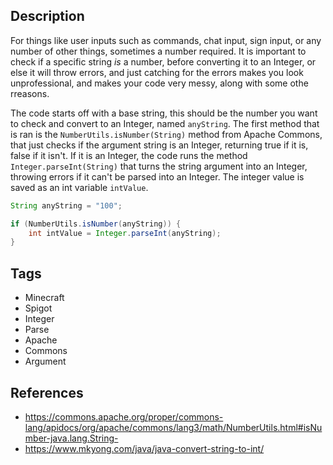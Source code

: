 ## Description
For things like user inputs such as commands, chat input, sign input, or any number of other things, sometimes a number required. It is important to check if a specific string _is_ a number, before converting it to an Integer, or else it will throw errors, and just catching for the errors makes you look unprofessional, and makes your code very messy, along with some othe rreasons.

The code starts off with a base string, this should be the number you want to check and convert to an Integer, named `anyString`. The first method that is ran is the `NumberUtils.isNumber(String)` method from Apache Commons, that just checks if the argument string is an Integer, returning true if it is, false if it isn't. If it is an Integer, the code runs the method `Integer.parseInt(String)` that turns the string argument into an Integer, throwing errors if it can't be parsed into an Integer. The integer value is saved as an int variable `intValue`.
```Java
String anyString = "100";

if (NumberUtils.isNumber(anyString)) {
    int intValue = Integer.parseInt(anyString);
}
```

## Tags
+ Minecraft
+ Spigot
+ Integer
+ Parse
+ Apache
+ Commons
+ Argument

## References
+ https://commons.apache.org/proper/commons-lang/apidocs/org/apache/commons/lang3/math/NumberUtils.html#isNumber-java.lang.String-
+ https://www.mkyong.com/java/java-convert-string-to-int/
